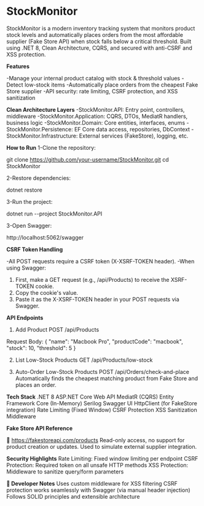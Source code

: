# StockMonitor
StockMonitor is a modern inventory tracking system that monitors product stock levels and automatically places orders from the most affordable supplier (Fake Store API) when stock falls below a critical threshold. Built using .NET 8, Clean Architecture, CQRS, and secured with anti-CSRF and XSS protection.

**Features**

-Manage your internal product catalog with stock & threshold values
-Detect low-stock items
-Automatically place orders from the cheapest Fake Store supplier
-API security: rate limiting, CSRF protection, and XSS sanitization

**Clean Architecture Layers**
-StockMonitor.API: Entry point, controllers, middleware
-StockMonitor.Application: CQRS, DTOs, MediatR handlers, business logic
-StockMonitor.Domain: Core entities, interfaces, enums
-StockMonitor.Persistence: EF Core data access, repositories, DbContext
-StockMonitor.Infrastructure: External services (FakeStore), logging, etc.

**How to Run**
1-Clone the repository:

git clone https://github.com/your-username/StockMonitor.git
cd StockMonitor

2-Restore dependencies:

dotnet restore

3-Run the project:

dotnet run --project StockMonitor.API

3-Open Swagger:

http://localhost:5062/swagger

**CSRF Token Handling**

-All POST requests require a CSRF token (X-XSRF-TOKEN header).
-When using Swagger:
1. First, make a GET request (e.g., /api/Products) to receive the XSRF-TOKEN cookie.
2. Copy the cookie's value.
3. Paste it as the X-XSRF-TOKEN header in your POST requests via Swagger.


**API Endpoints**

1. Add Product
POST /api/Products

Request Body:
{
  "name": "Macbook Pro",
  "productCode": "macbook",
  "stock": 10,
  "threshold": 5
}

2.  List Low-Stock Products
GET /api/Products/low-stock

3.  Auto-Order Low-Stock Products
POST /api/Orders/check-and-place
Automatically finds the cheapest matching product from Fake Store and places an order.


**Tech Stack**
.NET 8
ASP.NET Core Web API
MediatR (CQRS)
Entity Framework Core (In-Memory)
Serilog
Swagger UI
HttpClient (for FakeStore integration)
Rate Limiting (Fixed Window)
CSRF Protection
XSS Sanitization Middleware

**Fake Store API Reference**

📡 https://fakestoreapi.com/products
Read-only access, no support for product creation or updates.
Used to simulate external supplier integration.

**Security Highlights**
Rate Limiting: Fixed window limiting per endpoint
CSRF Protection: Required token on all unsafe HTTP methods
XSS Protection: Middleware to sanitize query/form parameters

**📎 Developer Notes**
Uses custom middleware for XSS filtering
CSRF protection works seamlessly with Swagger (via manual header injection)
Follows SOLID principles and extensible architecture
   

